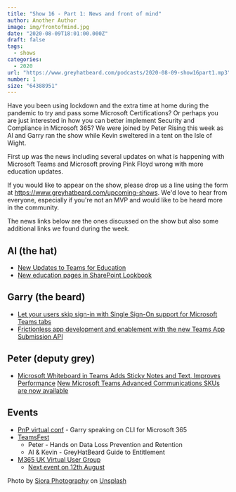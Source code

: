 ```yaml
---
title: "Show 16 - Part 1: News and front of mind"
author: Another Author
image: img/frontofmind.jpg
date: "2020-08-09T18:01:00.000Z"
draft: false
tags: 
  - shows
categories:
  - 2020
url: "https://www.greyhatbeard.com/podcasts/2020-08-09-show16part1.mp3"
number: 1
size: "64388951"
---
```


Have you been using lockdown and the extra time at home during the pandemic to try and pass some Microsoft Certifications? Or perhaps you are just interested in how you can better implement Security and Compliance in Microsoft 365? We were joined by Peter Rising this week as Al and Garry ran the show while Kevin sweltered in a tent on the Isle of Wight.

First up was the news including several updates on what is happening with Microsoft Teams and Microsoft proving Pink Floyd wrong with more education updates.
<!--
<iframe src="https://open.spotify.com/embed-podcast/episode/6nxgPrFOUTTiu4TLKHhv8r" width="100%" height="232" frameborder="0" allowtransparency="true" allow="encrypted-media"></iframe>
-->
If you would like to appear on the show, please drop us a line using the form at https://www.greyhatbeard.com/upcoming-shows. We'd love to hear from everyone, especially if you're not an MVP and would like to be heard more in the community.

The news links below are the ones discussed on the show but also some additional links we found during the week.

## Al (the hat)
- [New Updates to Teams for Education](https://techcommunity.microsoft.com/t5/education-blog/25-updates-for-microsoft-teams-for-education-for-back-to-school/ba-p/1554445)
- [New education pages in SharePoint Lookbook](https://techcommunity.microsoft.com/t5/microsoft-sharepoint-blog/inform-and-engage-students-and-staff-with-sharepoint-site/ba-p/1557285)

## Garry (the beard)
- [Let your users skip sign-in with Single Sign-On support for Microsoft Teams tabs](https://developer.microsoft.com/en-us/office/blogs/let-your-users-skip-sign-in-with-single-sign-on-support-for-microsoft-teams-tabs/)
- [Frictionless app development and enablement with the new Teams App Submission API](https://developer.microsoft.com/en-us/office/blogs/frictionless-app-development-and-enablement-with-the-new-teams-app-submission-api/)

## Peter (deputy grey)
- [Microsoft Whiteboard in Teams Adds Sticky Notes and Text, Improves Performance](https://techcommunity.microsoft.com/t5/microsoft-365-blog/microsoft-whiteboard-in-teams-adds-sticky-notes-and-text/ba-p/1565089)
[New Microsoft Teams Advanced Communications SKUs are now available](https://docs.microsoft.com/en-us/partner-center/announcements/2020-august)

## Events

- [PnP virtual conf](https://aka.ms/PnPVirtualConference) - Garry speaking on CLI for Microsoft 365
- [TeamsFest](https://microsoft365pro.co.uk/teamsfest)
    - Peter - Hands on Data Loss Prevention and Retention
    - Al & Kevin - GreyHatBeard Guide to Entitlement
- [M365 UK Virtual User Group](https://www.meetup.com/m365uk/)
  - [Next event on 12th August](https://techcommunity.microsoft.com/t5/community-events-list/microsoft-365-uk-m365uk-user-group-august-2020/m-p/1531785)

<!--
<iframe src="https://open.spotify.com/embed-podcast/episode/6nxgPrFOUTTiu4TLKHhv8r" width="100%" height="232" frameborder="0" allowtransparency="true" allow="encrypted-media"></iframe>
-->
Photo by [Siora Photography](https://unsplash.com/@siora18?utm_source=unsplash&utm_medium=referral&utm_content=creditCopyText) on [Unsplash](https://unsplash.com/@siora18)




